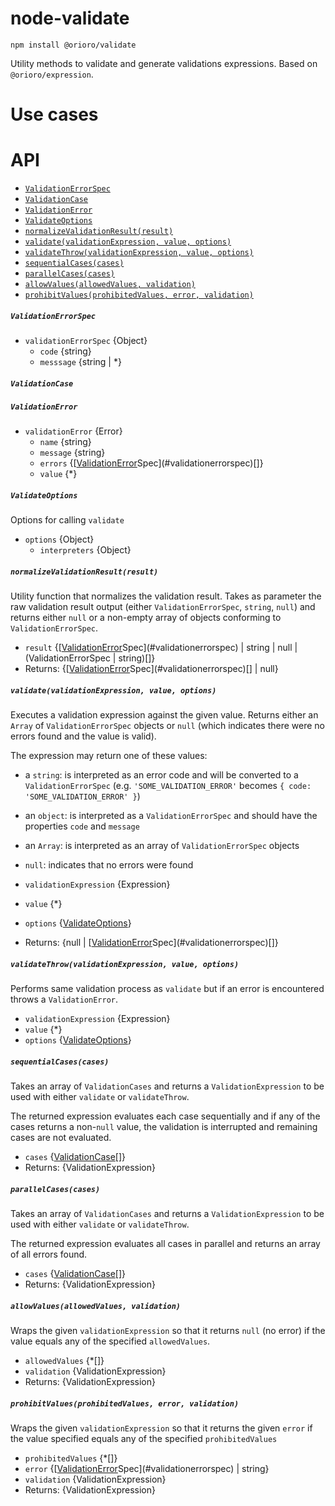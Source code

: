 # node-validate

```
npm install @orioro/validate
```

Utility methods to validate and generate validations expressions. Based on `@orioro/expression`.

# Use cases

# API

- [`ValidationErrorSpec`](#validationerrorspec)
- [`ValidationCase`](#validationcase)
- [`ValidationError`](#validationerror)
- [`ValidateOptions`](#validateoptions)
- [`normalizeValidationResult(result)`](#normalizevalidationresultresult)
- [`validate(validationExpression, value, options)`](#validatevalidationexpression-value-options)
- [`validateThrow(validationExpression, value, options)`](#validatethrowvalidationexpression-value-options)
- [`sequentialCases(cases)`](#sequentialcasescases)
- [`parallelCases(cases)`](#parallelcasescases)
- [`allowValues(allowedValues, validation)`](#allowvaluesallowedvalues-validation)
- [`prohibitValues(prohibitedValues, error, validation)`](#prohibitvaluesprohibitedvalues-error-validation)



##### `ValidationErrorSpec`

- `validationErrorSpec` {Object}
  - `code` {string}
  - `messsage` {string | *}

##### `ValidationCase`





##### `ValidationError`

- `validationError` {Error}
  - `name` {string}
  - `message` {string}
  - `errors` {[[ValidationError](#validationerror)Spec](#validationerrorspec)[]}
  - `value` {*}



##### `ValidateOptions`

Options for calling `validate`

- `options` {Object}
  - `interpreters` {Object}

##### `normalizeValidationResult(result)`

Utility function that normalizes the validation result.
Takes as parameter the raw validation result output
(either `ValidationErrorSpec`, `string`, `null`) and returns
either `null` or a non-empty array of objects conforming to
`ValidationErrorSpec`.

- `result` {[[ValidationError](#validationerror)Spec](#validationerrorspec) | string | null | (ValidationErrorSpec | string)[]}
- Returns: {[[ValidationError](#validationerror)Spec](#validationerrorspec)[] | null} 

##### `validate(validationExpression, value, options)`

Executes a validation expression against the given value.
Returns either an `Array` of `ValidationErrorSpec` objects
or `null` (which indicates there were no errors found and the
value is valid).

The expression may return one of these values:

- a `string`: is interpreted as an error code and will be
  converted to a `ValidationErrorSpec` (e.g. `'SOME_VALIDATION_ERROR'`
  becomes `{ code: 'SOME_VALIDATION_ERROR' }`)
- an `object`: is interpreted as a `ValidationErrorSpec` and should
  have the properties `code` and `message`
- an `Array`: is interpreted as an array of `ValidationErrorSpec` objects
- `null`: indicates that no errors were found

- `validationExpression` {Expression}
- `value` {*}
- `options` {[ValidateOptions](#[validate](#validatevalidationexpression-value-options)options)}
- Returns: {null | [[ValidationError](#validationerror)Spec](#validationerrorspec)[]} 

##### `validateThrow(validationExpression, value, options)`

Performs same validation process as `validate` but if an error
is encountered throws a `ValidationError`.

- `validationExpression` {Expression}
- `value` {*}
- `options` {[ValidateOptions](#[validate](#validatevalidationexpression-value-options)options)}



##### `sequentialCases(cases)`

Takes an array of `ValidationCases` and returns a `ValidationExpression`
to be used with either `validate` or `validateThrow`.

The returned expression evaluates each case sequentially
and if any of the cases returns a non-`null` value, the
validation is interrupted and remaining cases are not evaluated.

- `cases` {[ValidationCase](#validationcase)[]}
- Returns: {ValidationExpression} 

##### `parallelCases(cases)`

Takes an array of `ValidationCases` and returns a `ValidationExpression`
to be used with either `validate` or `validateThrow`.

The returned expression evaluates all cases in parallel and
returns an array of all errors found.

- `cases` {[ValidationCase](#validationcase)[]}
- Returns: {ValidationExpression} 

##### `allowValues(allowedValues, validation)`

Wraps the given `validationExpression` so that it returns
`null` (no error) if the value equals any of the specified
`allowedValues`.

- `allowedValues` {*[]}
- `validation` {ValidationExpression}
- Returns: {ValidationExpression} 

##### `prohibitValues(prohibitedValues, error, validation)`

Wraps the given `validationExpression` so that it returns
the given `error` if the value specified equals any of the
specified `prohibitedValues`

- `prohibitedValues` {*[]}
- `error` {[[ValidationError](#validationerror)Spec](#validationerrorspec) | string}
- `validation` {ValidationExpression}
- Returns: {ValidationExpression}
